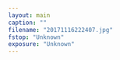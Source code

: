 ```yaml
---
layout: main
caption: ""
filename: "20171116222407.jpg"
fstop: "Unknown"
exposure: "Unknown"
---
```

